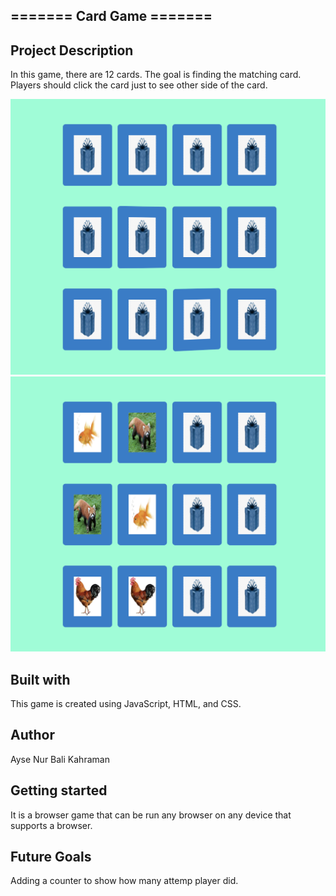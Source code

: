 =======
__Card Game__ =======
---

__Project Description__
---
In this game, there are 12 cards. The goal is finding the matching card. Players should click the card just to see other side of the card. 

![Card!](images/card1.jpg)
![Card!](images/card2.jpg)

__Built with__
---
This game is created using JavaScript, HTML, and CSS.

__Author__
---
Ayse Nur Bali Kahraman

__Getting started__
---
It is a browser game that can be run any browser on any device that supports a browser.



__Future Goals__
---
Adding a counter to show how many attemp player did. 



